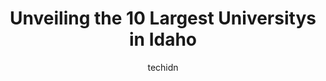---
layout: ampstory
image: https://i0.wp.com/paketmu.com/wp-content/uploads/2023/06/north-idaho-college-0-in-idaho-1686371207.jpeg?resize=640,853
author: techidn
featured: false
description: Explore the diverse University scene in Idaho, home to an incredible selection of 10 establishments catering to every taste. Whether youre in search of iconic favorites or undiscovered trea
title: Unveiling the 10 Largest Universitys in Idaho
cover:
   title: Unveiling the 10 Largest Universitys in Idaho
   subtitle: RICKPATE
   background: https://paketmu.com/wp-content/uploads/2023/06/north-idaho-college-0-in-idaho-1686371207.jpeg

pages: 
 - layout: thirds
   top: <h1>#1 Brigham Young University-Idaho</h1>
   bottom: "<p>Buy-I is a fantastic school with a fantastic campus. One of the things I love most about it is that the campus isnt huge so it is pretty easy to go from class to class</p>"
   background: https://paketmu.com/wp-content/uploads/2023/06/north-idaho-college-1-in-idaho-1686371208.jpeg
   backgroundblur: true
 - layout: thirds
   top: <h1>#2 Boise State University</h1>
   bottom: "<p>Mid school ngl. Professors are not goated with the sauce. Hecking expensive too and a bunch of annoying people are always standing everywhere ready to annoy you. I feel l</p>"
   background: https://paketmu.com/wp-content/uploads/2023/06/north-idaho-college-2-in-idaho-1686371210.jpeg
   cta:
      link: https://paketmu.com/unveiling-the-10-largest-universitys-in-idaho/
      text: Unveiling the 10 Largest Universitys in Idaho
 - layout: thirds
   top: <h1>#3 University of Idaho</h1>
   bottom: "<p>Amazing school with amazing people. I really enjoyed the five years I spent here. The school caters to Law, Agriculture and Sciences mostly. It has really good pricing an</p>"
   background: https://paketmu.com/wp-content/uploads/2023/06/north-idaho-college-3-in-idaho-1686371210.jpeg
   cta:
      link: https://paketmu.com/unveiling-the-10-largest-universitys-in-idaho/
      text: Unveiling the 10 Largest Universitys in Idaho
 - layout: thirds
   top: <h1>#4 Northwest Nazarene University</h1>
   bottom: "<p>623 S University Blvd, Nampa, ID 83686, United States</p>"
   background: https://images.unsplash.com/photo-1534312527009-56c7016453e6?ixlib=rb-4.0.3&ixid=MnwxMjA3fDB8MHxwaG90by1wYWdlfHx8fGVufDB8fHx8&auto=format&fit=crop&w=640&h=853&q=80
   cta:
      link: https://paketmu.com/unveiling-the-10-largest-universitys-in-idaho/
      text: Unveiling the 10 Largest Universitys in Idaho
 - layout: thirds
   top: <h1>#5 North Idaho College</h1>
   bottom: "<p>1000 W Garden Ave, Coeur dAlene, ID 83814, United States</p>"
   background: https://images.unsplash.com/photo-1604871000636-074fa5117945?ixlib=rb-4.0.3&ixid=MnwxMjA3fDB8MHxwaG90by1wYWdlfHx8fGVufDB8fHx8&auto=format&fit=crop&w=640&h=853&q=80
   cta:
      link: https://paketmu.com/unveiling-the-10-largest-universitys-in-idaho/
      text: Unveiling the 10 Largest Universitys in Idaho
 - layout: thirds
   top: <h1>#6 Lewis-Clark State College</h1>
   bottom: "<p>500 8th Ave, Lewiston, ID 83501, United States</p>"
   background: https://images.unsplash.com/photo-1462556791646-c201b8241a94?ixlib=rb-4.0.3&ixid=MnwxMjA3fDB8MHxwaG90by1wYWdlfHx8fGVufDB8fHx8&auto=format&fit=crop&w=640&h=853&q=80
   cta:
      link: https://paketmu.com/unveiling-the-10-largest-universitys-in-idaho/
      text: Unveiling the 10 Largest Universitys in Idaho
 - layout: thirds
   top: <h1>#7 Idaho State University</h1>
   bottom: "<p>921 S 8th Ave, Pocatello, ID 83209, United States</p>"
   background: https://images.unsplash.com/photo-1574169208507-84376144848b?ixlib=rb-4.0.3&ixid=MnwxMjA3fDB8MHxwaG90by1wYWdlfHx8fGVufDB8fHx8&auto=format&fit=crop&w=640&h=853&q=80
   cta:
      link: https://paketmu.com/unveiling-the-10-largest-universitys-in-idaho/
      text: Unveiling the 10 Largest Universitys in Idaho
 - layout: thirds
   middle: Continue reading...
   background: https://images.unsplash.com/photo-1608501821300-4f99e58bba77?ixlib=rb-4.0.3&ixid=MnwxMjA3fDB8MHxwaG90by1wYWdlfHx8fGVufDB8fHx8&auto=format&fit=crop&w=640&h=853&q=80
   cta:
      link: https://paketmu.com/unveiling-the-10-largest-universitys-in-idaho/
      text: Unveiling the 10 Largest Universitys in Idaho
      
---